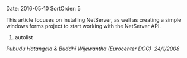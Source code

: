 Date: 2016-05-10
SortOrder: 5

This article focuses on installing NetServer, as well as creating a simple windows forms project to start working with the NetServer API.

1. autolist

*Pubudu Hatangala & Buddhi Wijewantha (Eurocenter DCC)  24/1/2008*
